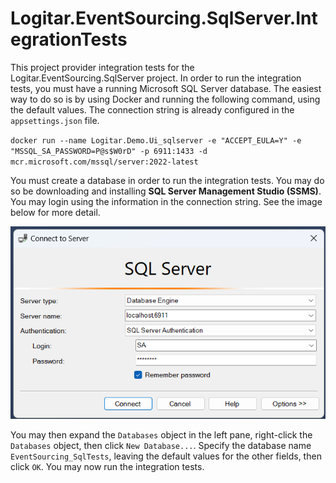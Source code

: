 # Logitar.EventSourcing.SqlServer.IntegrationTests

This project provider integration tests for the Logitar.EventSourcing.SqlServer project. In order to
run the integration tests, you must have a running Microsoft SQL Server database. The easiest way to
do so is by using Docker and running the following command, using the default values. The connection
string is already configured in the `appsettings.json` file.

`docker run --name Logitar.Demo.Ui_sqlserver -e "ACCEPT_EULA=Y" -e "MSSQL_SA_PASSWORD=P@s$W0rD" -p 6911:1433 -d mcr.microsoft.com/mssql/server:2022-latest`

You must create a database in order to run the integration tests. You may do so be downloading and
installing **SQL Server Management Studio (SSMS)**. You may login using the information in the
connection string. See the image below for more detail.

![SSMS Connection](connection.png)

You may then expand the `Databases` object in the left pane, right-click the `Databases` object,
then click `New Database...`. Specify the database name `EventSourcing_SqlTests`, leaving the
default values for the other fields, then click `OK`. You may now run the integration tests.
